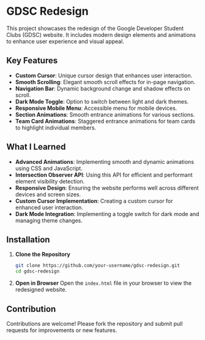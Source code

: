 # GDSC Redesign

This project showcases the redesign of the Google Developer Student Clubs (GDSC) website. It includes modern design elements and animations to enhance user experience and visual appeal.

## Key Features

- **Custom Cursor**: Unique cursor design that enhances user interaction.
- **Smooth Scrolling**: Elegant smooth scroll effects for in-page navigation.
- **Navigation Bar**: Dynamic background change and shadow effects on scroll.
- **Dark Mode Toggle**: Option to switch between light and dark themes.
- **Responsive Mobile Menu**: Accessible menu for mobile devices.
- **Section Animations**: Smooth entrance animations for various sections.
- **Team Card Animations**: Staggered entrance animations for team cards to highlight individual members.

## What I Learned

- **Advanced Animations**: Implementing smooth and dynamic animations using CSS and JavaScript.
- **Intersection Observer API**: Using this API for efficient and performant element visibility detection.
- **Responsive Design**: Ensuring the website performs well across different devices and screen sizes.
- **Custom Cursor Implementation**: Creating a custom cursor for enhanced user interaction.
- **Dark Mode Integration**: Implementing a toggle switch for dark mode and managing theme changes.

## Installation

1. **Clone the Repository**
    ```bash
    git clone https://github.com/your-username/gdsc-redesign.git
    cd gdsc-redesign
    ```

2. **Open in Browser**
    Open the `index.html` file in your browser to view the redesigned website.

## Contribution

Contributions are welcome! Please fork the repository and submit pull requests for improvements or new features.
